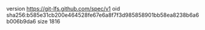 version https://git-lfs.github.com/spec/v1
oid sha256:b585e31cb200e464528fe67e6a8f7f3d985858901bb58ea8238b6a6b006b9da6
size 1816
